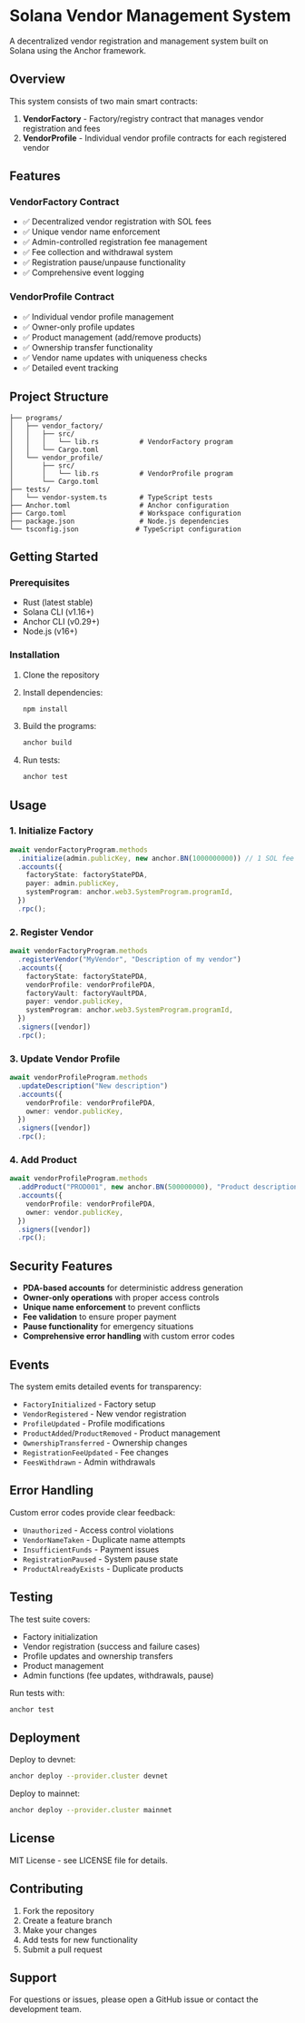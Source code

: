 # Solana Vendor Management System

A decentralized vendor registration and management system built on Solana using the Anchor framework.

## Overview

This system consists of two main smart contracts:

1. **VendorFactory** - Factory/registry contract that manages vendor registration and fees
2. **VendorProfile** - Individual vendor profile contracts for each registered vendor

## Features

### VendorFactory Contract
- ✅ Decentralized vendor registration with SOL fees
- ✅ Unique vendor name enforcement
- ✅ Admin-controlled registration fee management
- ✅ Fee collection and withdrawal system
- ✅ Registration pause/unpause functionality
- ✅ Comprehensive event logging

### VendorProfile Contract
- ✅ Individual vendor profile management
- ✅ Owner-only profile updates
- ✅ Product management (add/remove products)
- ✅ Ownership transfer functionality
- ✅ Vendor name updates with uniqueness checks
- ✅ Detailed event tracking

## Project Structure

```
├── programs/
│   ├── vendor_factory/
│   │   ├── src/
│   │   │   └── lib.rs          # VendorFactory program
│   │   └── Cargo.toml
│   └── vendor_profile/
│       ├── src/
│       │   └── lib.rs          # VendorProfile program
│       └── Cargo.toml
├── tests/
│   └── vendor-system.ts        # TypeScript tests
├── Anchor.toml                 # Anchor configuration
├── Cargo.toml                  # Workspace configuration
├── package.json                # Node.js dependencies
└── tsconfig.json              # TypeScript configuration
```

## Getting Started

### Prerequisites
- Rust (latest stable)
- Solana CLI (v1.16+)
- Anchor CLI (v0.29+)
- Node.js (v16+)

### Installation

1. Clone the repository
2. Install dependencies:
   ```bash
   npm install
   ```

3. Build the programs:
   ```bash
   anchor build
   ```

4. Run tests:
   ```bash
   anchor test
   ```

## Usage

### 1. Initialize Factory
```typescript
await vendorFactoryProgram.methods
  .initialize(admin.publicKey, new anchor.BN(1000000000)) // 1 SOL fee
  .accounts({
    factoryState: factoryStatePDA,
    payer: admin.publicKey,
    systemProgram: anchor.web3.SystemProgram.programId,
  })
  .rpc();
```

### 2. Register Vendor
```typescript
await vendorFactoryProgram.methods
  .registerVendor("MyVendor", "Description of my vendor")
  .accounts({
    factoryState: factoryStatePDA,
    vendorProfile: vendorProfilePDA,
    factoryVault: factoryVaultPDA,
    payer: vendor.publicKey,
    systemProgram: anchor.web3.SystemProgram.programId,
  })
  .signers([vendor])
  .rpc();
```

### 3. Update Vendor Profile
```typescript
await vendorProfileProgram.methods
  .updateDescription("New description")
  .accounts({
    vendorProfile: vendorProfilePDA,
    owner: vendor.publicKey,
  })
  .signers([vendor])
  .rpc();
```

### 4. Add Product
```typescript
await vendorProfileProgram.methods
  .addProduct("PROD001", new anchor.BN(500000000), "Product description")
  .accounts({
    vendorProfile: vendorProfilePDA,
    owner: vendor.publicKey,
  })
  .signers([vendor])
  .rpc();
```

## Security Features

- **PDA-based accounts** for deterministic address generation
- **Owner-only operations** with proper access controls
- **Unique name enforcement** to prevent conflicts
- **Fee validation** to ensure proper payment
- **Pause functionality** for emergency situations
- **Comprehensive error handling** with custom error codes

## Events

The system emits detailed events for transparency:

- `FactoryInitialized` - Factory setup
- `VendorRegistered` - New vendor registration
- `ProfileUpdated` - Profile modifications
- `ProductAdded`/`ProductRemoved` - Product management
- `OwnershipTransferred` - Ownership changes
- `RegistrationFeeUpdated` - Fee changes
- `FeesWithdrawn` - Admin withdrawals

## Error Handling

Custom error codes provide clear feedback:

- `Unauthorized` - Access control violations
- `VendorNameTaken` - Duplicate name attempts
- `InsufficientFunds` - Payment issues
- `RegistrationPaused` - System pause state
- `ProductAlreadyExists` - Duplicate products

## Testing

The test suite covers:
- Factory initialization
- Vendor registration (success and failure cases)
- Profile updates and ownership transfers
- Product management
- Admin functions (fee updates, withdrawals, pause)

Run tests with:
```bash
anchor test
```

## Deployment

Deploy to devnet:
```bash
anchor deploy --provider.cluster devnet
```

Deploy to mainnet:
```bash
anchor deploy --provider.cluster mainnet
```

## License

MIT License - see LICENSE file for details.

## Contributing

1. Fork the repository
2. Create a feature branch
3. Make your changes
4. Add tests for new functionality
5. Submit a pull request

## Support

For questions or issues, please open a GitHub issue or contact the development team.